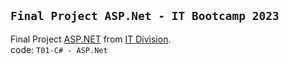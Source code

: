 ## `Final Project ASP.Net - IT Bootcamp 2023`
Final Project [ASP.NET](https://dotnet.microsoft.com/en-us/apps/aspnet) from [IT Division](http://ict.binus.edu/).
<br>
code: `T01-C# - ASP.Net`
